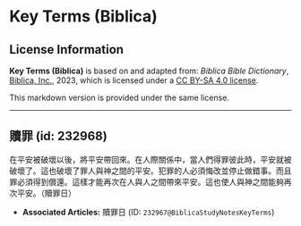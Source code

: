 # Key Terms (Biblica)

## License Information

**Key Terms (Biblica)** is based on and adapted from: _Biblica Bible Dictionary_, [Biblica, Inc.](https://www.biblica.com/), 2023, which is licensed under a [CC BY-SA 4.0 license](https://creativecommons.org/licenses/by-sa/4.0/legalcode.en).

This markdown version is provided under the same license.



--------------------------------

## 贖罪 (id: 232968)

在平安被破壞以後，將平安帶回來。在人際關係中，當人們得罪彼此時，平安就被破壞了。這也破壞了罪人與神之間的平安。犯罪的人必須悔改並停止做錯事。而且罪必須得到償還。這樣才能再次在人與人之間帶來平安。這也使人與神之間能夠再次平安。（贖罪日）

* **Associated Articles:** 贖罪日 (ID: `232967@BiblicaStudyNotesKeyTerms`)

